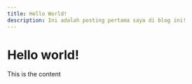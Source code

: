```yaml
---
title: Hello World!
description: Ini adalah posting pertama saya di blog ini!
---
```


# Hello world!
This is the content